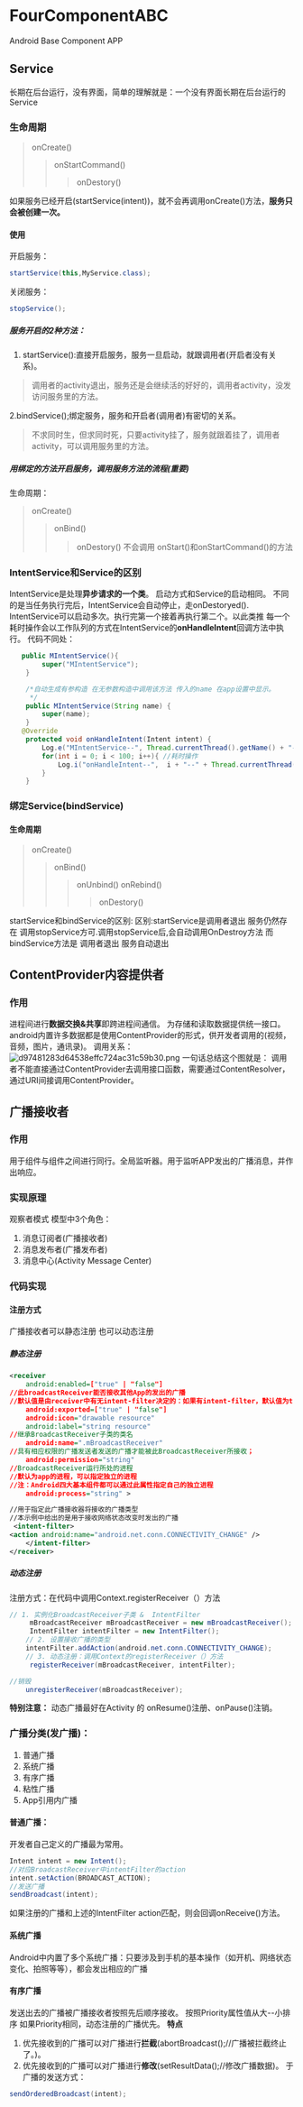 # FourComponentABC
Android Base Component APP
## Service
长期在后台运行，没有界面，简单的理解就是：一个没有界面长期在后台运行的Service
### 生命周期
>onCreate()
>>onStartCommand()
>>>onDestory()

如果服务已经开启(startService(intent))，就不会再调用onCreate()方法，**服务只会被创建一次。**
#### 使用
开启服务：
```java
startService(this,MyService.class);
```
关闭服务：
```java
stopService();
```
##### 服务开启的2种方法：
1. startService():直接开启服务，服务一旦启动，就跟调用者(开启者没有关系)。
>调用者的activity退出，服务还是会继续活的好好的，调用者activity，没发访问服务里的方法。

2.bindService();绑定服务，服务和开启者(调用者)有密切的关系。
>不求同时生，但求同时死，只要activity挂了，服务就跟着挂了，调用者activity，可以调用服务里的方法。

##### 用绑定的方法开启服务，调用服务方法的流程(重要)
生命周期：
>onCreate()
>>onBind()
>>>onDestory()
不会调用 onStart()和onStartCommand()的方法

### IntentService和Service的区别
IntentService是处理**异步请求的一个类**。
启动方式和Service的启动相同。
不同的是当任务执行完后，IntentService会自动停止，走onDestoryed().
IntentService可以启动多次。执行完第一个接着再执行第二个。以此类推
每一个耗时操作会以工作队列的方式在IntentService的**onHandleIntent**回调方法中执行。
代码不同处：
```java
   public MIntentService(){
        super("MIntentService");
    }

    /*自动生成有参构造 在无参数构造中调用该方法 传入的name 在app设置中显示。
     */
    public MIntentService(String name) {
        super(name);
    }
   @Override
    protected void onHandleIntent(Intent intent) {
        Log.e("MIntentService--", Thread.currentThread().getName() + "--" + intent.getStringExtra("info") );
        for(int i = 0; i < 100; i++){ //耗时操作
            Log.i("onHandleIntent--",  i + "--" + Thread.currentThread().getName());
        }
    }

```

### 绑定Service(bindService)
#### 生命周期
>onCreate()
>>onBind()
>>>onUnbind()
>>>onRebind()
>>>>onDestory()

startService和bindService的区别:
区别:startService是调用者退出  服务仍然存在  调用stopService方可.调用stopService后,会自动调用OnDestroy方法
而bindService方法是  调用者退出 服务自动退出


## ContentProvider内容提供者
### 作用
进程间进行**数据交换&共享**即跨进程间通信。
为存储和读取数据提供统一接口。android内置许多数据都是使用ContentProvider的形式，供开发者调用的(视频，音频，图片，通讯录)。
调用关系：
![d97481283d64538effc724ac31c59b30.png](evernotecid://AD864F29-6AE2-4F05-B617-3946CD33D099/appyinxiangcom/709762/ENNote/p1719?hash=d97481283d64538effc724ac31c59b30)
一句话总结这个图就是：
调用者不能直接通过ContentProvider去调用接口函数，需要通过ContentResolver，通过URI间接调用ContentProvider。

## 广播接收者
### 作用
用于组件与组件之间进行同行。全局监听器。用于监听APP发出的广播消息，并作出响应。
### 实现原理
观察者模式
模型中3个角色：
1. 消息订阅者(广播接收者)
2. 消息发布者(广播发布者)
3. 消息中心(Activity Message Center)

### 代码实现 
#### 注册方式
广播接收者可以静态注册 也可以动态注册
##### 静态注册

```xml
<receiver 
    android:enabled=["true" | "false"]
//此broadcastReceiver能否接收其他App的发出的广播
//默认值是由receiver中有无intent-filter决定的：如果有intent-filter，默认值为true，否则为false
    android:exported=["true" | "false"]
    android:icon="drawable resource"
    android:label="string resource"
//继承BroadcastReceiver子类的类名
    android:name=".mBroadcastReceiver"
//具有相应权限的广播发送者发送的广播才能被此BroadcastReceiver所接收；
    android:permission="string"
//BroadcastReceiver运行所处的进程
//默认为app的进程，可以指定独立的进程
//注：Android四大基本组件都可以通过此属性指定自己的独立进程
    android:process="string" >

//用于指定此广播接收器将接收的广播类型
//本示例中给出的是用于接收网络状态改变时发出的广播
 <intent-filter>
<action android:name="android.net.conn.CONNECTIVITY_CHANGE" />
    </intent-filter>
</receiver>
```

##### 动态注册
注册方式：在代码中调用Context.registerReceiver（）方法
```java
// 1. 实例化BroadcastReceiver子类 &  IntentFilter
     mBroadcastReceiver mBroadcastReceiver = new mBroadcastReceiver();
     IntentFilter intentFilter = new IntentFilter();
    // 2. 设置接收广播的类型
    intentFilter.addAction(android.net.conn.CONNECTIVITY_CHANGE);
    // 3. 动态注册：调用Context的registerReceiver（）方法
     registerReceiver(mBroadcastReceiver, intentFilter);

//销毁
    unregisterReceiver(mBroadcastReceiver);

```
**特别注意：** 动态广播最好在Activity 的 onResume()注册、onPause()注销。
### 广播分类(发广播)：
1. 普通广播
2. 系统广播
3. 有序广播
4. 粘性广播
5. App引用内广播

#### 普通广播：
开发者自己定义的广播最为常用。
```java
Intent intent = new Intent();
//对应BroadcastReceiver中intentFilter的action
intent.setAction(BROADCAST_ACTION);
//发送广播
sendBroadcast(intent);
```
如果注册的广播和上述的IntentFilter action匹配，则会回调onReceive()方法。

#### 系统广播
Android中内置了多个系统广播：只要涉及到手机的基本操作（如开机、网络状态变化、拍照等等），都会发出相应的广播

####  有序广播
发送出去的广播被广播接收者按照先后顺序接收。
按照Priority属性值从大--小排序
如果Priority相同，动态注册的广播优先。
**特点**
1. 优先接收到的广播可以对广播进行**拦截**(abortBroadcast();//广播被拦截终止了。)。
2. 优先接收到的广播可以对广播进行**修改**(setResultData();//修改广播数据)。
于广播的发送方式：
```java
sendOrderedBroadcast(intent);
```
